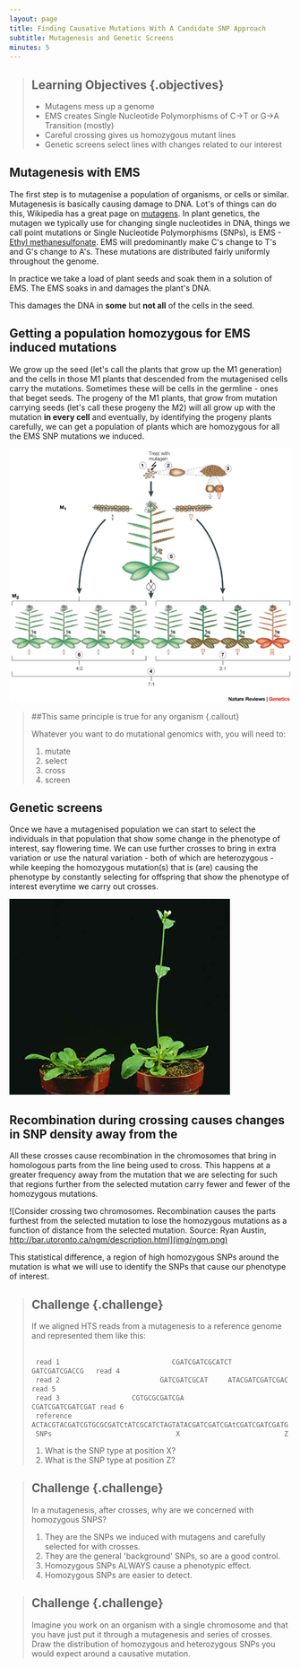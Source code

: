 ```yaml
---
layout: page
title: Finding Causative Mutations With A Candidate SNP Approach
subtitle: Mutagenesis and Genetic Screens
minutes: 5
---
```


> ## Learning Objectives {.objectives}
>
> * Mutagens mess up a genome
> * EMS creates Single Nucleotide Polymorphisms of C->T or G->A Transition (mostly)
> * Careful crossing gives us homozygous mutant lines
> * Genetic screens select lines with changes related to our interest
>

## Mutagenesis with EMS

The first step is to mutagenise a population of organisms, or cells or similar. Mutagenesis is basically causing damage to DNA. Lot's of things can do this, Wikipedia has a great page on [mutagens](https://en.wikipedia.org/wiki/Mutagen). In plant genetics, the mutagen we typically use for changing single nucleotides in DNA, things we call point mutations or Single Nucleotide Polymorphisms (SNPs), is EMS - [Ethyl methanesulfonate](https://en.wikipedia.org/wiki/Ethyl_methanesulfonate). EMS will predominantly make C's change to T's and G's change to A's. These mutations are distributed fairly uniformly throughout the genome.

In practice we take a load of plant seeds and soak them in a solution of EMS. The EMS soaks in and damages the plant's DNA. 

This damages the DNA in **some** but **not all** of the cells in the seed.

## Getting a population homozygous for EMS induced mutations

We grow up the seed (let's call the plants that grow up the M1 generation) and the cells in those M1 plants that descended from the mutagenised cells carry the mutations. Sometimes these will be cells in the germline - ones that beget seeds. The progeny of the M1 plants, that grow from mutation carrying seeds (let's call these progeny the M2) will all grow up with the mutation **in every cell** and eventually, by identifying the progeny plants carefully, we can get a population of plants which are homozygous for all the EMS SNP mutations we induced.  

![A plant mutagenesis - or 'inducing heritable mutations' -  from Page & Grossniklaus, Nature Reviews Genetics 3, 124-136 doi:10.1038/nrg730](img/nrg730-i2.gif) 

> ##This same principle is true for any organism {.callout} 
> 
> Whatever you want to do mutational genomics with, you will need to:
>
> 1. mutate
> 2. select
> 3. cross
> 4. screen 

## Genetic screens  

Once we have a mutagenised population we can start to select the individuals in that population that show some change in the phenotype of interest, say flowering time. We can use further crosses to bring in extra variation or use the natural variation - both of which are heterozygous - while keeping the homozygous mutation(s) that is (are) causing the phenotype by constantly selecting for offspring that show the phenotype of interest everytime we carry out crosses.  

![One of these plants is affected in the pathways that control flowering time - the right hand plant flowers early. Source: Detlef Weigel](img/tall_plant.jpg)

## Recombination during crossing causes changes in SNP density away from the 
All these crosses cause recombination in the chromosomes that bring in homologous parts from the line being used to cross. This happens at a greater frequency away from the mutation that we are selecting for such that regions further from the selected mutation carry fewer and fewer of the homozygous mutations.  

![Consider crossing two chromosomes. Recombination causes the parts furthest from the selected mutation to lose the homozygous mutations as a function of distance from the selected mutation. Source: Ryan Austin, http://bar.utoronto.ca/ngm/description.html](img/ngm.png)


This statistical difference, a region of high homozygous SNPs around the mutation is what we will use to identify the SNPs that cause our phenotype of interest.

> ## Challenge {.challenge}
> If we aligned HTS reads from a mutagenesis to a reference genome and represented them like this:
>
>
> ~~~ {.input}
> 
>  read 1                            CGATCGATCGCATCT   GATCGATCGACCG   read 4
>  read 2                         GATCGATCGCAT     ATACGATCGATCGAC     read 5
>  read 3                  CGTGCGCGATCGA              CGATCGATCGATCGAT read 6
>  reference   ACTACGTACGATCGTGCGCGATCtATCGCATCTAGTATACGATCGATCGAtCGATCGATCGATG
>  SNPs                               X                          Z
>
>~~~
>
> 1. What is the SNP type at position X?
> 2. What is the SNP type at position Z?
>

> ## Challenge {.challenge}
>  In a mutagenesis, after crosses, why are we concerned with homozygous SNPS?
>
> 1. They are the SNPs we induced with mutagens and carefully selected for with crosses. 
> 2. They are the general 'background' SNPs, so are a good control.
> 3. Homozygous SNPs ALWAYS cause a phenotypic effect.
> 4. Homozygous SNPs are easier to detect.

> ## Challenge {.challenge}
> Imagine you work on an organism with a single chromosome and that you have just put it through a mutagenesis and series of crosses. Draw the distribution of homozygous and heterozygous SNPs you would expect around a causative mutation.
